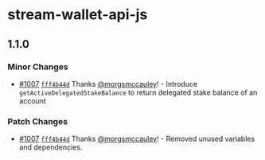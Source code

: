 # stream-wallet-api-js

## 1.1.0

### Minor Changes

- [#1007](https://github.com/stream-protocol/stream-wallet-api-js/pull/1007) [`fff4b44d`](https://github.com/stream-protocol/stream-wallet-api-js/commit/fff4b44d6abaccfe8fd112053c5ac2dd0ce00577) Thanks [@morgsmccauley](https://github.com/morgsmccauley)! - Introduce `getActiveDelegatedStakeBalance` to return delegated stake balance of an account

### Patch Changes

- [#1007](https://github.com/stream-protocol/stream-wallet-api-js/pull/1007) [`fff4b44d`](https://github.com/stream-protocol/stream-wallet-api-js/commit/fff4b44d6abaccfe8fd112053c5ac2dd0ce00577) Thanks [@morgsmccauley](https://github.com/morgsmccauley)! - Removed unused variables and dependencies.
